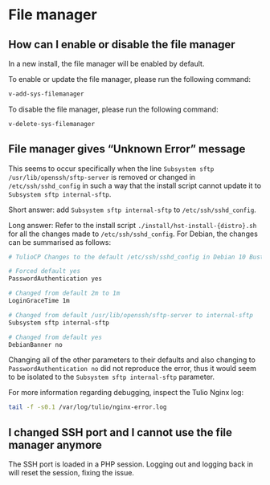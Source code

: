 # File manager

## How can I enable or disable the file manager

In a new install, the file manager will be enabled by default.

To enable or update the file manager, please run the following command:

```bash
v-add-sys-filemanager
```

To disable the file manager, please run the following command:

```bash
v-delete-sys-filemanager
```

## File manager gives “Unknown Error” message

This seems to occur specifically when the line `Subsystem sftp /usr/lib/openssh/sftp-server` is removed or changed in `/etc/ssh/sshd_config` in such a way that the install script cannot update it to `Subsystem sftp internal-sftp`.

Short answer: add `Subsystem sftp internal-sftp` to `/etc/ssh/sshd_config`.

Long answer: Refer to the install script `./install/hst-install-{distro}.sh` for all the changes made to `/etc/ssh/sshd_config`. For Debian, the changes can be summarised as follows:

```bash
# TulioCP Changes to the default /etc/ssh/sshd_config in Debian 10 Buster

# Forced default yes
PasswordAuthentication yes

# Changed from default 2m to 1m
LoginGraceTime 1m

# Changed from default /usr/lib/openssh/sftp-server to internal-sftp
Subsystem sftp internal-sftp

# Changed from default yes
DebianBanner no
```

Changing all of the other parameters to their defaults and also changing to `PasswordAuthentication no` did not reproduce the error, thus it would seem to be isolated to the `Subsystem sftp internal-sftp` parameter.

For more information regarding debugging, inspect the Tulio Nginx log:

```bash
tail -f -s0.1 /var/log/tulio/nginx-error.log
```

## I changed SSH port and I cannot use the file manager anymore

The SSH port is loaded in a PHP session. Logging out and logging back in will reset the session, fixing the issue.
